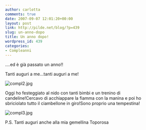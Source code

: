 ```yaml
---
author: carlotta
comments: true
date: 2007-09-07 12:01:20+00:00
layout: post
link: http://pilde.net/blog/?p=439
slug: un-anno-dopo
title: Un anno dopo!
wordpress_id: 439
categories:
- Compleanni
---
```


....ed è già  passato un anno!!

Tanti auguri a me...tanti auguri a me!

![compl2.jpg](http://pilde.net/blog/wp-content/uploads/2007/09/compl2.jpg)




Oggi ho festeggiato al nido con tanti bimbi e un trenino di candeline!Cercavo di acchiappare la fiamma con la manina e poi ho sbriciolato tutto il ciambellone in giro!Sono proprio una tempestina!

![compl3.jpg](http://pilde.net/blog/wp-content/uploads/2007/09/compl3.jpg)




P.S. Tanti auguri anche alla mia gemellina Toporosa
